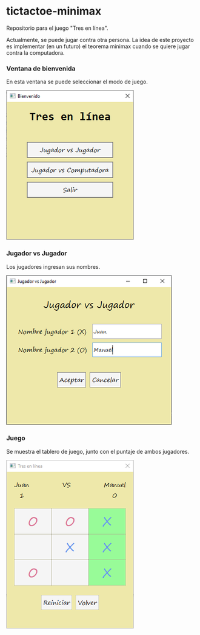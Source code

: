 # tictactoe-minimax

Repositorio para el juego "Tres en línea". 

Actualmente, se puede jugar contra otra persona. La idea de este proyecto es implementar (en un futuro) el teorema minimax cuando se quiere jugar contra la computadora.

### Ventana de bienvenida
En esta ventana se puede seleccionar el modo de juego.
  
<img src="screenshots/bienvenido.PNG">



### Jugador vs Jugador
Los jugadores ingresan sus nombres.
  
<img src="screenshots/nombres.PNG">



### Juego
Se muestra el tablero de juego, junto con el puntaje de ambos jugadores. 
  
<img src="screenshots/ganador.PNG">  
